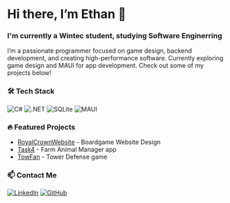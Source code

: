 # Hi there, I’m Ethan 👋

### I'm currently a Wintec student, studying Software Enginerring

I’m a passionate programmer focused on game design, backend development, and creating high-performance software. Currently exploring game design and MAUI for app development. Check out some of my projects below!

### 🛠 Tech Stack
![C#](https://img.shields.io/badge/-C%23-blue) ![.NET](https://img.shields.io/badge/-.NET-informational) ![SQLite](https://img.shields.io/badge/-SQLite-lightgrey) ![MAUI](https://img.shields.io/badge/-MAUI-blue)

### 🔥 Featured Projects
- [RoyalCrownWebsite](https://github.com/Ham-454/Comp602-RoyalCrownWebsite) - Boardgame Website Design
- [Task4](https://github.com/Arkimidus/Task4) - Farm Animal Manager app
- [TowFan](https://github.com/AntarcticMatt/TowFan) - Tower Defense game

### 📫 Contact Me
[![LinkedIn](https://img.shields.io/badge/-LinkedIn-blue)]([https://www.linkedin.com/in/yourprofile](https://www.linkedin.com/feed/?trk=guest_homepage-basic_nav-header-signin)) [![GitHub](https://img.shields.io/badge/-GitHub-grey)](https://github.com/Arkimidus)
